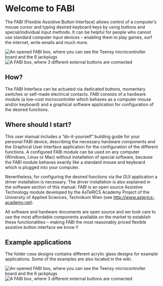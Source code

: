 # Welcome to FABI

The FABI (Flexible Assistive Button Interface) allows control of a computer’s mouse cursor and
typing desired keyboard keys by using buttons and special/individual input methods. It can be
helpful for people who cannot use standard computer input devices – enabling them to play
games, surf the internet, write emails and much more.

![An opened FABI box, where you can see the Teensy microcontroller board and the 6 jackplugs](https://github.com/asterics/FABI/blob/master/img/7.jpg "FABI box with jackplugs")
![A FABI box, where 3 different external buttons are connected](https://github.com/asterics/FABI/blob/master/img/7.jpg "FABI box with external buttons")

## How?

The FABI Interface can be actuated via dedicated buttons, momentary switches or self-made
electrical contacts. FABI consists of a hardware module (a low-cost microcontroller which behaves
as a computer mouse and/or keyboard) and a graphical software application for configuration of
the desired functions.

## Where should I start?

This user manual includes a “do-it-yourself” building guide for your personal FABI device,
describing the necessary hardware components and the Graphical User Interface application for
the configuration of the different functions. A configured FABI module can be used on any
computer (Windows, Linux or Mac) without installation of special software, because the FABI
module behaves exactly like a standard mouse and keyboard which is plugged into your computer.

Nevertheless, for configuring the desired functions via the GUI application a driver installation is
necessary. The driver installation is also explained in the software section of this manual.
FABI is an open source Assistive Technology module developed by the AsTeRICS Academy
Project of the University of Applied Sciences, Technikum Wien
(see http://www.asterics-academy.net).

All software and hardware documents are open source and we took care to use the most
affordable components available on the market to establish these functionalities – making FABI the
most reasonably priced flexible assistive button interface we know !!


## Example applications

The folder _case designs_ contains different acrylic glass designs for example applications.
Some of the examples are also located in the wiki.


![An opened FABI box, where you can see the Teensy microcontroller board and the 6 jackplugs](https://github.com/asterics/FABI/blob/master/img/7.jpg "FABI box with jackplugs")
![A FABI box, where 3 different external buttons are connected](https://github.com/asterics/FABI/blob/master/img/7.jpg "FABI box with external buttons")